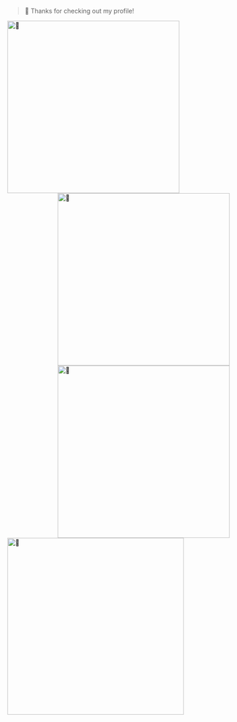 > 🚀 Thanks for checking out my profile!

<picture>
	<img align="left" width="390" alt="🦑" src="https://gist.githubusercontent.com/jaredallard/87d6c477a1721ab66449a59dff7fef21/raw/general.svg">
</picture>
<a href="https://github.com/sponsors/jaredallard">
	<img align="right" width="390" alt="🦑" src="https://gist.githubusercontent.com/jaredallard/87d6c477a1721ab66449a59dff7fef21/raw/sponsors.svg">
</a>
<picture>
	<img align="right" width="390" alt="🦑" src="https://gist.githubusercontent.com/jaredallard/87d6c477a1721ab66449a59dff7fef21/raw/medias.svg?p">
</picture>


<picture>
	<br /><br /><br /><br /><br /><br /><br /><br /><br /><br /><br /><br /><br /><br /><br /><br /><br /><br />
	<img align="left" width="400" alt="🦑" src="https://imgix.ranker.com/list_img_v2/16227/2596227/original/dark-moments-from-the-pokemon-manga">
</picture>
